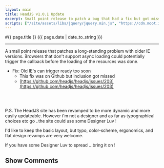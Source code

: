 ```yaml
---
layout: main
title: HeadJS v1.0.1 Update
excerpt: Small point release to patch a bug that had a fix but got missed
scripts: ["/site/assets/libs/jquery/jquery.min.js", "https://cdn.moot.it/latest/moot.min.js", "/site/assets/js/comments.min.js"]
---
```


#{{ page.title }} ({{ page.date | date_to_string }})

<hr />

A small point release that patches a long-standing problem with older IE versions. Browsers that don't support async loading could potentially trigger the callback before the loading of the resources was done.

- Fix: Old IE's can trigger ready too soon
  - This fix was on Github but inclusion got missed
  - [https://github.com/headjs/headjs/issues/203](https://github.com/headjs/headjs/issues/203)

<br />
<br />

P.S. The HeadJS site has been revamped to be more dynamic and more easily updateable. However i'm not a designer and as far as typographical choices etc go ..the site could use some Designer Luv !

I'd like to keep the basic layout, but typo, color-scheme, ergonomics, and flat design revamps are very welcome.

If you have some Designer Luv to spread ...bring it on !
 

<div onclick="blog.loadComments(this, 'posts/release/1.0.1', 'Leave a comment')" style="cursor: pointer;">
    <h2>Show Comments</h2>
</div>
<div id="moot">&nbsp;</div>